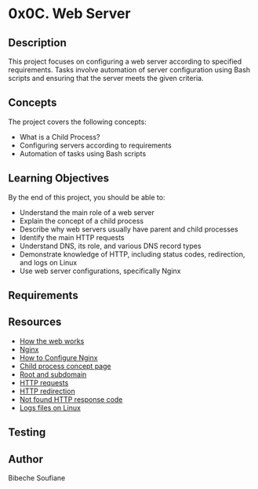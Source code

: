 # 0x0C. Web Server

## Description
This project focuses on configuring a web server according to specified requirements. Tasks involve automation of server configuration using Bash scripts and ensuring that the server meets the given criteria.

## Concepts
The project covers the following concepts:
- What is a Child Process?
- Configuring servers according to requirements
- Automation of tasks using Bash scripts

## Learning Objectives
By the end of this project, you should be able to:
- Understand the main role of a web server
- Explain the concept of a child process
- Describe why web servers usually have parent and child processes
- Identify the main HTTP requests
- Understand DNS, its role, and various DNS record types
- Demonstrate knowledge of HTTP, including status codes, redirection, and logs on Linux
- Use web server configurations, specifically Nginx

## Requirements

## Resources
- [How the web works](link)
- [Nginx](link)
- [How to Configure Nginx](link)
- [Child process concept page](link)
- [Root and subdomain](link)
- [HTTP requests](link)
- [HTTP redirection](link)
- [Not found HTTP response code](link)
- [Logs files on Linux](link)

## Testing

## Author
Bibeche Soufiane

